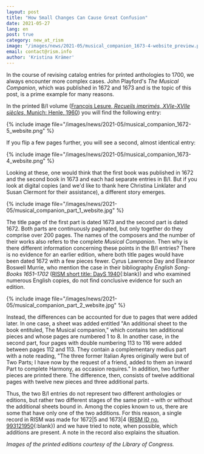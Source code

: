 ```yaml
---
layout: post
title: "How Small Changes Can Cause Great Confusion"
date: 2021-05-27
lang: en
post: true
category: new_at_rism
image: "/images/news/2021-05/musical_companion_1673-4-website_preview.png"
email: contact@rism.info
author: 'Kristina Krämer'
---
```


In the course of revising catalog entries for printed anthologies to 1700, we always encounter more complex cases. John Playford's _The Musical Companion_, which was published in 1672 and 1673 and is the topic of this post, is a prime example for many reasons. 

In the printed B/I volume ([François Lesure, _Recueils imprimés, XVIe-XVIIe siècles_, Munich: Henle, 1960](/publications.html#series-b-bibliographies-organized-by-topic)) you will find the following entry:  

{% include image file="/images/news/2021-05/musical_companion_1672-5_website.png" %}  

If you flip a few pages further, you will see a second, almost identical entry:  

{% include image file="/images/news/2021-05/musical_companion_1673-4_website.png" %}  

Looking at these, one would think that the first book was published in 1672 and the second book in 1673 and each had separate entries in B/I. But if you look at digital copies (and we'd like to thank here Christina Linklater and Susan Clermont for their assistance), a different story emerges.  

{% include image file="/images/news/2021-05/musical_companion_part_1_website.jpg" %}  

The title page of the first part is dated 1673 and the second part is dated 1672. Both parts are continuously paginated, but only together do they comprise over 200 pages. The names of the composers and the number of their works also refers to the complete _Musical Companion_. Then why is there different information concerning these points in the B/I entries? There is no evidence for an earlier edition, where both title pages would have been dated 1672 with a few pieces fewer. Cyrus Lawrence Day and Eleanor Boswell Murrie, who mention the case in their bibliography _English Song-Books 1651–1702_ ([RISM short title: DayS 1940](https://opac.rism.info/search?View=rism&q=lit1684){:blank}) and who examined numerous English copies, do not find conclusive evidence for such an edition.  

{% include image file="/images/news/2021-05/musical_companion_part_2_website.jpg" %}  
 
Instead, the differences can be accounted for due to pages that were added later. In one case, a sheet was added entitled "An additional sheet to the book entituled, The Musical companion," which contains ten additional pieces and whose pages are numbered 1 to 8. In another case, in the second part, four pages with double numbering 113 to 116 were added between pages 112 and 113. They contain a complementary medius part with a note reading, "The three former Italian Ayres originally were but of Two Parts; I have now by the request of a friend, added to them an inward Part to complete Harmony, as occasion requires." In addition, two further pieces are printed there. The difference, then, consists of twelve additional pages with twelve new pieces and three additional parts.  

Thus, the two B/I entries do not represent two different anthologies or editions, but rather two different stages of the same print – with or without the additional sheets bound in. Among the copies known to us, there are some that have only one of the two additions. For this reason, a single record in RISM was made for 1672\|5 and 1673\|4 ([RISM ID no. 993121950](https://opac.rism.info/search?id=993121950&View=rism){:blank}) and we have tried to note, when possible, which additions are present. A note in the record also explains the situation.  

_Images of the printed editions courtesy of the Library of Congress._
